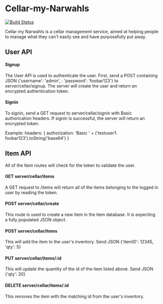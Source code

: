 # Cellar-my-Narwahls

[![Build Status](https://travis-ci.org/sschadwick/Cellar-my-Narwahls.svg?branch=master)](https://travis-ci.org/sschadwick/Cellar-my-Narwahls)

Cellar my Narwahls is a cellar management service, aimed at helping people to manage what they can't easily see and have purposefully put away.

## User API

#### Signup
The User API is used to authenticate the user. First, send a POST containing JSON {'username': 'admin', : 'password': 'foobar123'} to server/cellar/signup. The server will create the user and return an encrypted authentication token.

#### Signin
To signin, send a GET request to server/cellar/signin with Basic authorication headers. If signin is successful, the server will return an encrypted token.

Example:
headers: {
  authorization: 'Basic ' + ('testuser1: foobar123').toString('base64')
}


## Item API
All of the Item routes will check for the token to validate the user.

#### GET server/cellar/items
A GET request to /items will return all of the items belonging to the logged in user by reading the token.

#### POST server/cellar/create
This route is used to create a new item in the item database. It is expecting a fully populated JSON object.

#### POST server/cellar/items
This will add the item to the user's inventory. Send JSON {'itemID': 12345, 'qty': 5}

#### PUT server/cellar/items/:id
This will update the quantity of the id of the item listed above. Send JSON {'qty': 20}

#### DELETE server/cellar/items/:id
This removes the item with the matching id from the user's inventory.

